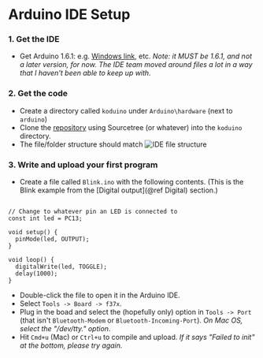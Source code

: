 
# Arduino IDE Setup

### 1. Get the IDE

* Get Arduino 1.6.1: e.g. [Windows link](http://arduino.cc/download.php?f=/arduino-1.6.1-windows.zip), etc. *Note: it MUST be 1.6.1, and not a later version, for now. The IDE team moved around files a lot in a way that I haven't been able to keep up with.*

### 2. Get the code

* Create a directory called `koduino` under `Arduino\hardware` (next to `arduino`)
* Clone the [repository](https://github.com/avikde/koduino) using Sourcetree (or whatever) into the `koduino` directory.
* The file/folder structure should match
![IDE file structure](../ide_file_structure.png "IDE file structure")

### 3. Write and upload your first program

* Create a file called `Blink.ino` with the following contents. (This is the Blink example from the [Digital output](@ref Digital) section.)

~~~{.cpp}

// Change to whatever pin an LED is connected to
const int led = PC13;

void setup() {
  pinMode(led, OUTPUT);
}

void loop() {
  digitalWrite(led, TOGGLE);
  delay(1000);
}

~~~

* Double-click the file to open it in the Arduino IDE.
* Select `Tools -> Board -> f37x`.
* Plug in the boad and select the (hopefully only) option in `Tools -> Port` (that isn't `Bluetooth-Modem` or `Bluetooth-Incoming-Port`). *On Mac OS, select the "/dev/tty." option*.
* Hit `Cmd+u` (Mac) or `Ctrl+u` to compile and upload. *If it says "Failed to init" at the bottom, please try again.*